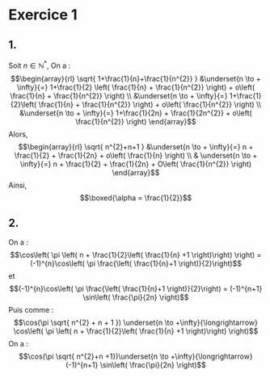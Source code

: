 # Exercice 1
## 1. 
Soit $n \in \mathbb{N}^{*}$, 
On a : 
$$\begin{array}{rl}
\sqrt{ 1+\frac{1}{n}+\frac{1}{n^{2}} } &\underset{n \to + \infty}{=} 1+\frac{1}{2} \left( \frac{1}{n} + \frac{1}{n^{2}} \right) + o\left( \frac{1}{n} + \frac{1}{n^{2}} \right) \\
&\underset{n \to + \infty}{=} 1+\frac{1}{2}\left( \frac{1}{n} + \frac{1}{n^{2}} \right) + o\left( \frac{1}{n^{2}} \right) \\
&\underset{n \to + \infty}{=} 1+\frac{1}{2n} + \frac{1}{2n^{2}} + o\left( \frac{1}{n^{2}} \right)
\end{array}$$
Alors, 
$$\begin{array}{rl}
\sqrt{ n^{2}+n+1 } &\underset{n \to + \infty}{=} n + \frac{1}{2} + \frac{1}{2n} + o\left( \frac{1}{n} \right) \\
& \underset{n \to + \infty}{=} n + \frac{1}{2} + \frac{1}{2n} + O\left( \frac{1}{n^{2}} \right)
\end{array}$$
Ainsi,
$$\boxed{\alpha = \frac{1}{2}}$$

## 2.
On a :
$$\cos\left( \pi \left( n + \frac{1}{2}\left( \frac{1}{n} +1 \right)\right) \right) = (-1)^{n}\cos\left( \pi \frac{\left( \frac{1}{n}+1 \right)}{2}\right)$$
et
$$(-1)^{n}\cos\left( \pi \frac{\left( \frac{1}{n}+1 \right)}{2}\right) = (-1)^{n+1} \sin\left( \frac{\pi}{2n} \right)$$
Puis comme : 
$$\cos(\pi \sqrt{ n^{2} + n + 1 }) \underset{n \to +\infty}{\longrightarrow}  \cos\left( \pi \left( n + \frac{1}{2}\left( \frac{1}{n} +1 \right)\right) \right)$$
On a : 
$$\cos(\pi \sqrt{ n^{2}+n +1})\underset{n \to +\infty}{\longrightarrow}  (-1)^{n+1} \sin\left( \frac{\pi}{2n} \right)$$

 